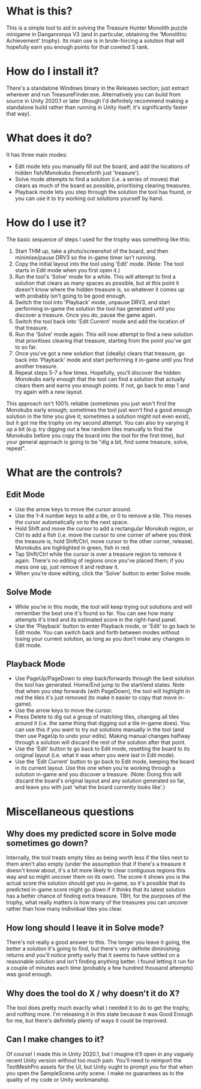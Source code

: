 # What is this?
This is a simple tool to aid in solving the Treasure Hunter Monolith puzzle minigame in Danganronpa V3 (and in particular, obtaining the 'Monolithic Achievement' trophy). Its main use is in brute-forcing a solution that will hopefully earn you enough points for that coveted S rank.

# How do I install it?
There's a standalone Windows binary in the Releases section; just extract wherever and run TreasureFinder.exe. Alternatively you can build from source in Unity 2020.1 or later (though I'd definitely recommend making a standalone build rather than running in Unity itself; it's significantly faster that way).

# What does it do?
It has three main modes:
* Edit mode lets you manually fill out the board, and add the locations of hidden fish/Monokubs (henceforth just 'treasure').
* Solve mode attempts to find a solution (i.e. a series of moves) that clears as much of the board as possible, prioritising clearing treasures.
* Playback mode lets you step through the solution the tool has found, or you can use it to try working out solutions yourself by hand.

# How do I use it?
The basic sequence of steps I used for the trophy was something like this:
1) Start THM up, take a photo/screenshot of the board, and then minimise/pause DRV3 so the in-game timer isn't running.
2) Copy the initial layout into the tool using 'Edit' mode. (Note: The tool starts in Edit mode when you first open it.)
3) Run the tool's 'Solve' mode for a while. This will attempt to find a solution that clears as many spaces as possible, but at this point it doesn't know where the hidden treasure is, so whatever it comes up with probably isn't going to be good enough.
4) Switch the tool into 'Playback' mode, unpause DRV3, and start performing in-game the solution the tool has generated until you discover a treasure. Once you do, pause the game again.
5) Switch the tool back into 'Edit Current' mode and add the location of that treasure.
6) Run the 'Solve' mode again. This will now attempt to find a new solution that prioritises clearing that treasure, starting from the point you've got to so far.
7) Once you've got a new solution that (ideally) clears that treasure, go back into 'Playback' mode and start performing it in-game until you find another treasure.
8) Repeat steps 5-7 a few times. Hopefully, you'll discover the hidden Monokubs early enough that the tool can find a solution that actually clears them and earns you enough points. If not, go back to step 1 and try again with a new layout.

This approach isn't 100% reliable (sometimes you just won't find the Monokubs early enough; sometimes the tool just won't find a good enough solution in the time you give it; sometimes a solution might not even exist), but it got me the trophy on my second attempt. You can also try varying it up a bit (e.g. try digging out a few random tiles manually to find the Monokubs before you copy the board into the tool for the first time), but your general approach is going to be "dig a bit, find some treasure, solve, repeat".

# What are the controls?
## Edit Mode
* Use the arrow keys to move the cursor around.
* Use the 1-4 number keys to add a tile, or 0 to remove a tile. This moves the cursor automatically on to the next space.
* Hold Shift and move the cursor to add a rectangular Monokub region, or Ctrl to add a fish (i.e. move the cursor to one corner of where you think the treasure is, hold Shift/Ctrl, move cursor to the other corner, release). Monokubs are highlighted in green, fish in red.
* Tap Shift/Ctrl while the cursor is over a treasure region to remove it again. There's no editing of regions once you've placed them; if you mess one up, just remove it and redraw it.
* When you're done editing, click the 'Solve' button to enter Solve mode.

## Solve Mode
* While you're in this mode, the tool will keep trying out solutions and will remember the best one it's found so far. You can see how many attempts it's tried and its estimated score in the right-hand panel.
* Use the 'Playback' button to enter Playback mode, or 'Edit' to go back to Edit mode. You can switch back and forth between modes without losing your current solution, as long as you don't make any changes in Edit mode.

## Playback Mode
* Use PageUp/PageDown to step back/forwards through the best solution the tool has generated. Home/End jump to the start/end states. Note that when you step forwards (with PageDown), the tool will highlight in red the tiles it's just removed (to make it easier to copy that move in-game).
* Use the arrow keys to move the cursor.
* Press Delete to dig out a group of matching tiles, changing all tiles around it (i.e. the same thing that digging out a tile in-game does). You can use this if you want to try out solutions manually in the tool (and then use PageUp to undo your edits). Making manual changes halfway through a solution will discard the rest of the solution after that point.
* Use the 'Edit' button to go back to Edit mode, resetting the board to its original layout (i.e. what it was when you were last in Edit mode).
* Use the 'Edit Current' button to go back to Edit mode, keeping the board in its current layout. Use this one when you're working through a solution in-game and you discover a treasure. (Note: Doing this will discard the board's original layout and any solution generated so far, and leave you with just 'what the board currently looks like'.)

# Miscellaneous questions
## Why does my predicted score in Solve mode sometimes go down?
Internally, the tool treats empty tiles as being worth less if the tiles next to them aren't also empty (under the assumption that if there's a treasure it doesn't know about, it's a bit more likely to clear contiguous regions this way and so might uncover them on its own). The score it shows you is the actual score the solution should get you in-game, so it's possible that its predicted in-game score might go down if it thinks that its latest solution has a better chance of finding extra treasure. TBH, for the purposes of the trophy, what really matters is how many of the treasures you can uncover rather than how many individual tiles you clear.

## How long should I leave it in Solve mode?
There's not really a good answer to this. The longer you leave it going, the better a solution it's going to find, but there's very definite diminishing returns and you'll notice pretty early that it seems to have settled on a reasonable solution and isn't finding anything better. I found letting it run for a couple of minutes each time (probably a few hundred thousand attempts) was good enough.

## Why does the tool do X / why doesn't it do X?
The tool does pretty much exactly what I needed it to do to get the trophy, and nothing more. I'm releasing it in this state because it was Good Enough for me, but there's definitely plenty of ways it could be improved.

## Can I make changes to it?
Of course! I made this in Unity 2020.1, but I imagine it'll open in any vaguely recent Unity version without too much pain. You'll need to reimport the TextMeshPro assets for the UI, but Unity ought to prompt you for that when you open the SampleScene.unity scene. I make no guarantees as to the quality of my code or Unity workmanship.
